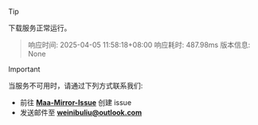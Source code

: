 > [!TIP]
下载服务正常运行。


> 响应时间: 2025-04-05 11:58:18+08:00
> 响应耗时: 487.98ms
> 版本信息: None

> [!IMPORTANT]
> 当服务不可用时，请通过下列方式联系我们: 
> - 前往 **[Maa-Mirror-Issue](https://github.com/MaaMirror/Maa-Mirror-Issue/issues)** 创建 issue
> - 发送邮件至 **<a href="mailto:weinibuliu@outlook.com">weinibuliu@outlook.com</a>**